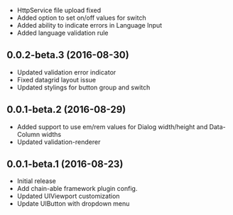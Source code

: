 * HttpService file upload fixed
* Added option to set on/off values for switch
* Added ability to indicate errors in Language Input
* Added language validation rule

<a name="0.0.2-beta.3"></a>
## 0.0.2-beta.3 (2016-08-30)

* Updated validation error indicator
* Fixed datagrid layout issue
* Updated stylings for button group and switch


<a name="0.0.1-beta.2"></a>
## 0.0.1-beta.2 (2016-08-29)

* Added support to use em/rem values for Dialog width/height and Data-Column widths
* Updated validation-renderer


<a name="0.0.1-beta.1"></a>
## 0.0.1-beta.1 (2016-08-23)

* Initial release
* Add chain-able framework plugin config.
* Updated UIViewport customization
* Update UIButton with dropdown menu
